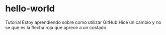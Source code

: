# hello-world
Tutorial
Estoy aprendiendo sobre como utilizar GitHub
Hice un cambio y no se que es la flecha roja que aprece
a un costado 